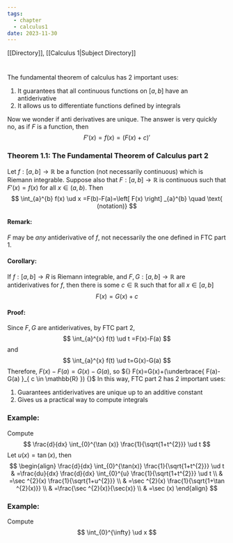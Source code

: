 ```yaml
---
tags:
  - chapter
  - calculus1
date: 2023-11-30
---
```

[[Directory]], [[Calculus 1|Subject Directory]]
# 
## 
### 
The fundamental theorem of calculus has ${} 2 {}$ important uses:
1. It guarantees that all continuous functions on ${} [a,\, b] {}$ have an antiderivative
2. It allows us to differentiate functions defined by integrals

Now we wonder if anti derivatives are unique. The answer is very quickly no, as if $F$ is a function, then 
$$
F'(x)=f(x)=(F(x)+c)'
$$

### Theorem 1.1: The Fundamental Theorem of Calculus part 2
Let ${} f:[a,\, b]\to{}\mathbb{R} {}$ be a function (not necessarily continuous) which is Riemann integrable. Suppose also that ${} F:[a,\, b]\to{}\mathbb{R} {}$ is continuous such that ${} F'(x)=f(x) {}$ for all ${} x \in (a,\, b) {}$. Then
$$
\int_{a}^{b} f(x) \ud x =F(b)-F(a)=\left[ F(x) \right] _{a}^{b} \quad \text{    (notation)}
$$
#### Remark:
$F$ may be *any* antiderivative of $f$, not necessarily the one defined in FTC part 1.
#### Corollary:
If ${} f:[a,\, b]\to{}R {}$ is Riemann integrable, and ${} F,\, G:[a,\, b]\to{}\mathbb{R} {}$ are antiderivatives for $f$, then there is some ${} c \in \mathbb{R} {}$ such that for all ${} x \in [a,\, b] {}$
$$
F(x)=G(x)+c
$$
#### Proof:
Since ${} F,\, G {}$ are antiderivatives, by FTC part 2, 
$$
\int_{a}^{x} f(t) \ud t =F(x)-F(a)
$$
and
$$
\int_{a}^{x} f(t) \ud t=G(x)-G(a) 
$$
Therefore, ${} F(x)-F(a)=G(x)-G(a) {}$, so ${} F(x)=G(x)+(\underbrace{ F(a)-G(a) }_{ c \in \mathbb{R} }) {}$
In this way, FTC part 2 has 2 important uses:
1. Guarantees antiderivatives are unique up to an additive constant
2. Gives us a practical way to compute integrals
### Example:
Compute
$$
\frac{d}{dx} \int_{0}^{\tan (x)} \frac{1}{\sqrt{1+t^{2}}} \ud t 
$$
Let ${} u(x)=\tan(x) {}$, then
$$
\begin{align}
 \frac{d}{dx} \int_{0}^{\tan(x)} \frac{1}{\sqrt{1+t^{2}}} \ud t & =\frac{du}{dx} \frac{d}{dx} \int_{0}^{u} \frac{1}{\sqrt{1+t^{2}}} \ud t \\
 & =\sec ^{2}(x) \frac{1}{\sqrt{1+u^{2}}} \\
 & =\sec ^{2}(x) \frac{1}{\sqrt{1+\tan ^{2}(x)}} \\
 & =\frac{\sec ^{2}(x)}{\sec(x)} \\
 & =\sec (x) 
 \end{align}
$$
### Example:
Compute 
$$
\int_{0}^{\infty}  \ud x 
$$